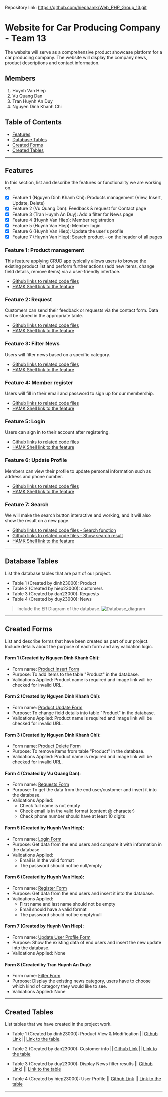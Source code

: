 Repository link:
https://github.com/hiephamk/Web_PHP_Group_13.git

# Website for Car Producing Company - Team 13

The website will serve as a comprehensive product showcase platform for a car producing company. The website will display the company news, product descriptions and contact information.

## Members
1. Huynh Van Hiep
2. Vu Quang Dan
3. Tran Huynh An Duy
4. Nguyen Dinh Khanh Chi

## Table of Contents
- [Features](#features)
- [Database Tables](#database-tables)
- [Created Forms](#created-forms)
- [Created Tables](#created-tables)

---

## Features

In this section, list and describe the features or functionality we are working on.

- [x] Feature 1 (Nguyen Dinh Khanh Chi): Products management (View, Insert, Update, Delete)
- [x] Feature 2 (Vu Quang Dan): Feedback & request for Contact page
- [x] Feature 3 (Tran Huynh An Duy): Add a filter for News page
- [x] Feature 4 (Huynh Van Hiep): Member registration 
- [x] Feature 5 (Huynh Van Hiep): Member login
- [x] Feature 6 (Huynh Van Hiep): Update the user's profile
- [x] Feature 7 (Huynh Van Hiep): Search product - on the header of all pages

### Feature 1: Product management
This feature applying CRUD app typically allows users to browse the existing product list and perform further actions (add new items, change field details, remove items) via a user-friendly interface.
- [Github links to related code files](https://github.com/hiephamk/Web_PHP_Group_13/blob/main/product-manage.php)
- [HAMK Shell link to the feature](http://shell.hamk.fi/~dinh23000/team-13-project/product-manage.php)

### Feature 2: Request
Customers can send their feedback or requests via the contact form. Data will be stored in the appropriate table.
- [Github links to related code files](https://github.com/hiephamk/Web_PHP_Group_13/blob/main/Contact.php)
- [HAMK Shell link to the feature](http://shell.hamk.fi/~dan23000/Web_PHP_Group_13/Contact.php)

### Feature 3: Filter News
Users will filter news based on a specific category.
- [Github links to related code files](https://github.com/hiephamk/Web_PHP_Group_13/blob/main/News-filter.php)
- [HAMK Shell link to the feature](http://shell.hamk.fi/~duy23000/Team-13/News-filter.php)

### Feature 4: Member register
Users will fill in their email and password to sign up for our membership.
- [Github links to related code files](https://github.com/hiephamk/Web_PHP_Group_13/blob/main/register.php)
- [HAMK Shell link to the feature](http://shell.hamk.fi/~hiep23000/Web_php_group_13/register.php)

### Feature 5: Login
Users can sign in to their account after registering.
- [Github links to related code files](https://github.com/hiephamk/Web_PHP_Group_13/blob/main/login.php)
- [HAMK Shell link to the feature](http://shell.hamk.fi/~hiep23000/Web_php_group_13/login.php)

### Feature 6: Update Profile
Members can view their profile to update personal information such as address and phone number.
- [Github links to related code files](https://github.com/hiephamk/Web_PHP_Group_13/blob/main/profile.php)
- [HAMK Shell link to the feature](http://shell.hamk.fi/~hiep23000/Web_php_group_13/profile.php)

### Feature 7: Search
We will make the search button interactive and working, and it will also show the result on a new page.
- [Github links to related code files - Search function](https://github.com/hiephamk/Web_PHP_Group_13/blob/main/search.php)
- [Github links to related code files - Show search result](https://github.com/hiephamk/Web_PHP_Group_13/blob/main/product-search.php)
- [HAMK Shell link to the feature](http://shell.hamk.fi/~hiep23000/Web_php_group_13/product-search.php)


---

## Database Tables

List the database tables that are part of our project. 

- Table 1 (Created by dinh23000): Product
- Table 2 (Created by hiep23000): customers
- Table 3 (Created by dan23000): Requests
- Table 4 (Created by duy23000): News

> Include the ER Diagram of the database. 
![Database_diagram](./img/Database_diagram.png)

---

## Created Forms

List and describe forms that have been created as part of our project. Include details about the purpose of each form and any validation logic.

#### Form 1 (Created by Nguyen Dinh Khanh Chi):
 - Form name: [Product Insert Form](https://github.com/hiephamk/Web_PHP_Group_13/blob/main/product-create.php) 
 - Purpose: To add items to the table "Product" in the database.
 - Validations Applied: Product name is required and image link will be checked for invalid URL.

#### Form 2 (Created by Nguyen Dinh Khanh Chi):
 - Form name: [Product Update Form](https://github.com/hiephamk/Web_PHP_Group_13/blob/main/product-edit.php) 
 - Purpose: To change field details into table "Product" in the database.
 - Validations Applied: Product name is required and image link will be checked for invalid URL.

 #### Form 3 (Created by Nguyen Dinh Khanh Chi):
 - Form name: [Product Delete Form](https://github.com/hiephamk/Web_PHP_Group_13/blob/main/product-delete.php) 
 - Purpose: To remove items from table "Product" in the database.
 - Validations Applied: Product name is required and image link will be checked for invalid URL.

#### Form 4 (Created by Vu Quang Dan):
 - Form name: [Requests Form](https://github.com/hiephamk/Web_PHP_Group_13/blob/main/Contact.php)
 - Purpose: To get the data from the end user/customer and insert it into the database.
 - Validations Applied:
   + Check full name is not empty
   + Check email is in the valid format (content @ character)
   + Check phone number should have at least 10 digits

#### Form 5 (Created by Huynh Van Hiep):
 - Form name: [Login Form](https://github.com/hiephamk/Web_PHP_Group_13/blob/main/login.php)  
 - Purpose: Get data from the end users and compare it with information in the database
 - Validations Applied:
   + Email is in the valid format
   + The password should not be null/empty

#### Form 6 (Created by Huynh Van Hiep):
 - Form name: [Register Form](https://github.com/hiephamk/Web_PHP_Group_13/blob/main/register.php)
 - Purpose: Get data from the end users and insert it into the database.
 - Validations Applied:
   + First name and last name should not be empty
   + Email should have a valid format
   + The password should not be empty/null
  
#### Form 7 (Created by Huynh Van Hiep):
 - Form name: [Update User Profile Form](https://github.com/hiephamk/Web_PHP_Group_13/blob/main/update-profile.php)
 - Purpose: Show the existing data of end users and insert the new update into the database.
 - Validations Applied: None

#### Form 8 (Created by Tran Huynh An Duy):
 - Form name: [Filter Form](https://github.com/hiephamk/Web_PHP_Group_13/blob/main/filter-news.php)
 - Purpose: Display the existing news category, users have to choose which kind of category they would like to see.
 - Validations Applied: None

---

## Created Tables

List tables that we have created in the project work.

- Table 1 (Created by dinh23000): Product View & Modification || [Github Link](https://github.com/hiephamk/Web_PHP_Group_13/blob/main/product-manage.php) || [Link to the table](http://shell.hamk.fi/~dinh23000/team-13-project/product-manage.php).

- Table 2 (Created by dan23000): Customer info || [Github Link](https://github.com/hiephamk/Web_PHP_Group_13/blob/main/customer-info.php) || [Link to the table](http://shell.hamk.fi/~dan23000/Web_PHP_Group_13/customer-info.php)

- Table 3 (Created by duy23000): Display News filter results || [Github Link](https://github.com/hiephamk/Web_PHP_Group_13/blob/main/display-data.php)) || [Link to the table](http://shell.hamk.fi/~duy23000/Web_PHP_Group_13/News-filter.php)

- Table 4 (Created by hiep23000): User Profile || [Github Link](https://github.com/hiephamk/Web_PHP_Group_13/blob/main/profile.php) || [Link to the table](http://shell.hamk.fi/~hiep23000/Web_php_group_13/profile.php)
---
